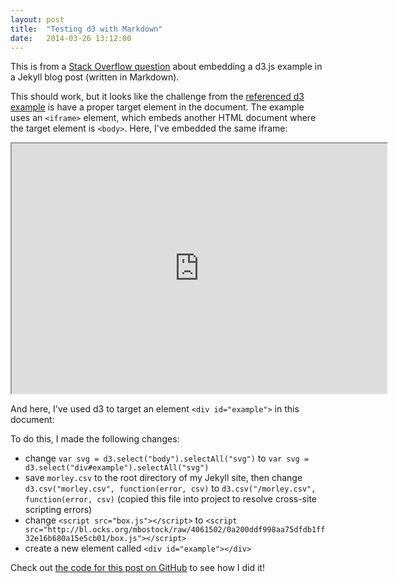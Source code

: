 ```yaml
---
layout: post
title:  "Testing d3 with Markdown"
date:   2014-03-26 13:12:00
---
```


This is from a [Stack Overflow question](http://stackoverflow.com/questions/22651346/how-to-embed-a-d3-js-example-to-the-jekyll-blog-post) about embedding a d3.js example in a Jekyll blog post (written in Markdown).

This should work, but it looks like the challenge from the [referenced d3 example](http://bl.ocks.org/mbostock/4061502) is have a proper target element in the document. The example uses an `<iframe>` element, which embeds another HTML document where the target element is `<body>`. Here, I've embedded the same iframe:

<iframe src="http://bl.ocks.org/mbostock/raw/4061502/0a200ddf998aa75dfdb1ff32e16b680a15e5cb01/" width="600" height="400" marginwidth="0" marginheight="0" scrolling="no"></iframe>

And here, I've used d3 to target an element `<div id="example">` in this document:

<style>

div.example {
  font-family: "Helvetica Neue", Helvetica, Arial, sans-serif;
}

.box {
  font: 10px sans-serif;
}

.box line,
.box rect,
.box circle {
  fill: #fff;
  stroke: #000;
  stroke-width: 1.5px;
}

.box .center {
  stroke-dasharray: 3,3;
}

.box .outlier {
  fill: none;
  stroke: #ccc;
}

</style>
<script src="/js/d3.min.js"></script>
<script src="/js/box.js"></script>
<script>

var margin = {top: 10, right: 50, bottom: 20, left: 50},
    width = 120 - margin.left - margin.right,
    height = 500 - margin.top - margin.bottom;

var min = Infinity,
    max = -Infinity;

var chart = d3.box()
    .whiskers(iqr(1.5))
    .width(width)
    .height(height);

d3.csv("/morley.csv", function(error, csv) {
  var data = [];

  csv.forEach(function(x) {
    var e = Math.floor(x.Expt - 1),
        r = Math.floor(x.Run - 1),
        s = Math.floor(x.Speed),
        d = data[e];
    if (!d) d = data[e] = [s];
    else d.push(s);
    if (s > max) max = s;
    if (s < min) min = s;
  });

  chart.domain([min, max]);

  var svg = d3.select("div#example").selectAll("svg")
      .data(data)
    .enter().append("svg")
      .attr("class", "box")
      .attr("width", width + margin.left + margin.right)
      .attr("height", height + margin.bottom + margin.top)
    .append("g")
      .attr("transform", "translate(" + margin.left + "," + margin.top + ")")
      .call(chart);

  setInterval(function() {
    svg.datum(randomize).call(chart.duration(1000));
  }, 2000);
});

function randomize(d) {
  if (!d.randomizer) d.randomizer = randomizer(d);
  return d.map(d.randomizer);
}

function randomizer(d) {
  var k = d3.max(d) * .02;
  return function(d) {
    return Math.max(min, Math.min(max, d + k * (Math.random() - .5)));
  };
}

// Returns a function to compute the interquartile range.
function iqr(k) {
  return function(d, i) {
    var q1 = d.quartiles[0],
        q3 = d.quartiles[2],
        iqr = (q3 - q1) * k,
        i = -1,
        j = d.length;
    while (d[++i] < q1 - iqr);
    while (d[--j] > q3 + iqr);
    return [i, j];
  };
}

</script>

<div id="example"></div>

To do this, I made the following changes:

- change `var svg = d3.select("body").selectAll("svg")` to `var svg = d3.select("div#example").selectAll("svg")`
- save `morley.csv` to the root directory of my Jekyll site, then change `d3.csv("morley.csv", function(error, csv)` to `d3.csv("/morley.csv", function(error, csv)` (copied this file into project to resolve cross-site scripting errors)
- change `<script src="box.js"></script>` to `<script src="http://bl.ocks.org/mbostock/raw/4061502/0a200ddf998aa75dfdb1ff32e16b680a15e5cb01/box.js"></script>`
- create a new element called `<div id="example"></div>`

Check out [the code for this post on GitHub](https://raw.githubusercontent.com/nicksuch/nicksuch.github.io/master/_posts/2014-03-26-d3-sample.md) to see how I did it!


